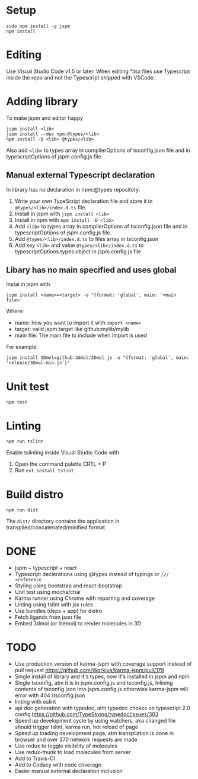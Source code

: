 # Setup

```
sudo npm install -g jspm
npm install
```

# Editing

Use Visual Studio Code v1.5 or later.
When editing *.tsx files use Typescript inside the repo and not the Typescript shipped with VSCode.

# Adding library

To make jspm and editor happy

```
jspm install <lib>
jspm install --dev npm:@types/<lib>
npm install -D <lib> @types/<lib>
```

Also add `<lib>` to types array in compilerOptions of tsconfig.json file and in typescriptOptions of jspm.config.js file.

## Manual external Typescript declaration

In library has no declaration in npm:@types repository.

1. Write your own TypeScript declaration file and store it in `@types/<lib>/index.d.ts` file.
2. Install in jspm with `jspm install <lib>`
3. Install in npm with `npm install -D <lib>`
4. Add `<lib>` to types array in compilerOptions of tsconfig.json file and in typescriptOptions of jspm.config.js file.
5. Add `@types/<lib>/index.d.ts` to files array in tsconfig.json
6. Add key `<lib>` and value `@types/<lib>/index.d.ts` to typescriptOptions.types object in jspm.config.js file

## Libary has no main specified and uses global

Instal in jspm with
```
jspm install <name>=<target> -o "{format: 'global', main: '<main file>'
```

Where:

* name: how you want to import it with `import <name>`
* target: valid jspm target like github:mylib/mylib
* main file: The main file to include when import is used

For example:
```
jspm install 3Dmol=github:3dmol/3Dmol.js -o "{format: 'global', main: 'release/3Dmol-min.js'}"
```

# Unit test

```
npm test
```

# Linting

```
npm run tslint
```

Enable tslinting inside Visual Studio Code with

1. Open the command palette CRTL + P
2. Run `ext install tslint`

# Build distro

```
npm run dist
```

The `dist/` directory contains the application in transpiled/concatenated/minified format.

# DONE

* jspm + typescript + react
* Typescript declerations using @types instead of typings or `/// <reference`
* Styling using bootstrap and react-bootstrap
* Unit test using mocha/chai
* Karma runner using Chrome with reporting and coverage
* Linting using tslint with jsx rules
* Use bundles (deps + app) for distro
* Fetch ligands from json file
* Embed 3dmol (or litemol) to render molecules in 3D

# TODO

* Use production version of karma-jspm with coverage support instead of pull request https://github.com/Workiva/karma-jspm/pull/178
* Single install of library and it's types, now it's installed in jspm and npm
* Single tsconfig, atm it is in jspm.config.js and tsconfig.js, Inlining contents of tsconfig.json into jspm.config.js otherwise karma-jspm will error with 404 /tsconfig.json
* linting with eslint
* api doc generation with typedoc, atm typedoc chokes on typescript 2.0 config https://github.com/TypeStrong/typedoc/issues/303
* Speed up development cycle by using watchers, aka changed file should trigger tslint, karma run, hot reload of page
* Speed up loading development page, atm transpilation is done in browser and over 370 network requests are made
* Use redux to toggle visibility of molecules
* Use redux-thunk to load molecules from server
* Add to Travis-CI
* Add to Codacy with code coverage
* Easier manual external declaration inclusion